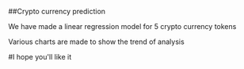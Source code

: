 ##Crypto currency prediction

We have made a linear regression model for 5 crypto currency tokens

Various charts are made to show the trend of analysis

#I hope you'll like it
